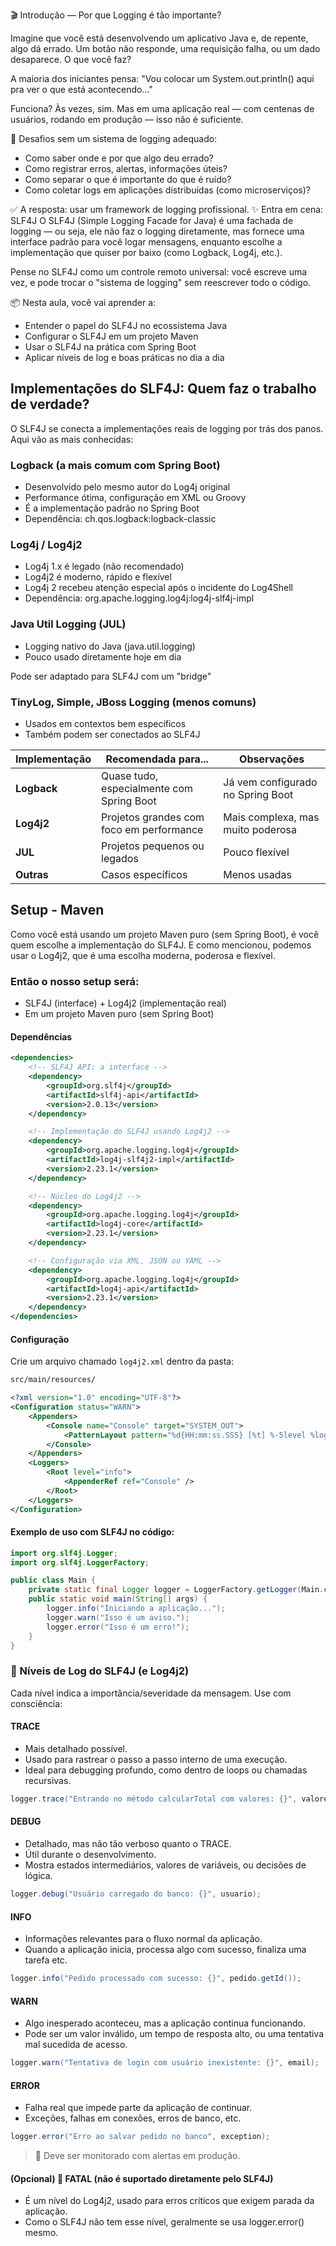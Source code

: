 🎬 Introdução — Por que Logging é tão importante?

Imagine que você está desenvolvendo um aplicativo Java e, de repente, algo dá errado. Um botão não responde, uma requisição falha, ou um dado desaparece. O que você faz?

A maioria dos iniciantes pensa:
"Vou colocar um System.out.println() aqui pra ver o que está acontecendo..."

Funciona? Às vezes, sim.
Mas em uma aplicação real — com centenas de usuários, rodando em produção — isso não é suficiente.

🤯 Desafios sem um sistema de logging adequado:
* Como saber onde e por que algo deu errado?
* Como registrar erros, alertas, informações úteis?
* Como separar o que é importante do que é ruído?
* Como coletar logs em aplicações distribuídas (como microserviços)?

✅ A resposta: usar um framework de logging profissional.
✨ Entra em cena: SLF4J
O SLF4J (Simple Logging Facade for Java) é uma fachada de logging — ou seja, ele não faz o logging diretamente, mas fornece uma interface padrão para você logar mensagens, enquanto escolhe a implementação que quiser por baixo (como Logback, Log4j, etc.).

Pense no SLF4J como um controle remoto universal:
você escreve uma vez, e pode trocar o "sistema de logging" sem reescrever todo o código.

📦 Nesta aula, você vai aprender a:
* Entender o papel do SLF4J no ecossistema Java
* Configurar o SLF4J em um projeto Maven
* Usar o SLF4J na prática com Spring Boot
* Aplicar níveis de log e boas práticas no dia a dia

## Implementações do SLF4J: Quem faz o trabalho de verdade?
O SLF4J se conecta a implementações reais de logging por trás dos panos. Aqui vão as mais conhecidas:

### Logback (a mais comum com Spring Boot)
* Desenvolvido pelo mesmo autor do Log4j original
* Performance ótima, configuração em XML ou Groovy
* É a implementação padrão no Spring Boot
* Dependência: ch.qos.logback:logback-classic

### Log4j / Log4j2
*  Log4j 1.x é legado (não recomendado)
*  Log4j2 é moderno, rápido e flexível
*  Log4j 2 recebeu atenção especial após o incidente do Log4Shell
*  Dependência: org.apache.logging.log4j:log4j-slf4j-impl

### Java Util Logging (JUL)
* Logging nativo do Java (java.util.logging)
* Pouco usado diretamente hoje em dia

Pode ser adaptado para SLF4J com um "bridge"

### TinyLog, Simple, JBoss Logging (menos comuns)
* Usados em contextos bem específicos
* Também podem ser conectados ao SLF4J

| Implementação | Recomendada para...                       | Observações                       |
| ------------- | ----------------------------------------- | --------------------------------- |
| **Logback**   | Quase tudo, especialmente com Spring Boot | Já vem configurado no Spring Boot |
| **Log4j2**    | Projetos grandes com foco em performance  | Mais complexa, mas muito poderosa |
| **JUL**       | Projetos pequenos ou legados              | Pouco flexível                    |
| **Outras**    | Casos específicos                         | Menos usadas                      |


## Setup - Maven

Como você está usando um projeto Maven puro (sem Spring Boot), é você quem escolhe a implementação do SLF4J. E como mencionou, podemos usar o Log4j2, que é uma escolha moderna, poderosa e flexível.

### Então o nosso setup será:
* SLF4J (interface) + Log4j2 (implementação real)
* Em um projeto Maven puro (sem Spring Boot)

#### Dependências

```xml
<dependencies>
    <!-- SLF4J API: a interface -->
    <dependency>
        <groupId>org.slf4j</groupId>
        <artifactId>slf4j-api</artifactId>
        <version>2.0.13</version>
    </dependency>

    <!-- Implementação do SLF4J usando Log4j2 -->
    <dependency>
        <groupId>org.apache.logging.log4j</groupId>
        <artifactId>log4j-slf4j2-impl</artifactId>
        <version>2.23.1</version>
    </dependency>

    <!-- Núcleo do Log4j2 -->
    <dependency>
        <groupId>org.apache.logging.log4j</groupId>
        <artifactId>log4j-core</artifactId>
        <version>2.23.1</version>
    </dependency>

    <!-- Configuração via XML, JSON ou YAML -->
    <dependency>
        <groupId>org.apache.logging.log4j</groupId>
        <artifactId>log4j-api</artifactId>
        <version>2.23.1</version>
    </dependency>
</dependencies>
```
#### Configuração
Crie um arquivo chamado `log4j2.xml` dentro da pasta:
```css
src/main/resources/
```

```xml
<?xml version="1.0" encoding="UTF-8"?>
<Configuration status="WARN">
    <Appenders>
        <Console name="Console" target="SYSTEM_OUT">
            <PatternLayout pattern="%d{HH:mm:ss.SSS} [%t] %-5level %logger{36} - %msg%n" />
        </Console>
    </Appenders>
    <Loggers>
        <Root level="info">
            <AppenderRef ref="Console" />
        </Root>
    </Loggers>
</Configuration>
```

#### Exemplo de uso com SLF4J no código:
```java
import org.slf4j.Logger;
import org.slf4j.LoggerFactory;

public class Main {
    private static final Logger logger = LoggerFactory.getLogger(Main.class);
    public static void main(String[] args) {
        logger.info("Iniciando a aplicação...");
        logger.warn("Isso é um aviso.");
        logger.error("Isso é um erro!");
    }
}

``` 

### 🧭 Níveis de Log do SLF4J (e Log4j2)
Cada nível indica a importância/severidade da mensagem. Use com consciência:

#### TRACE
* Mais detalhado possível.
* Usado para rastrear o passo a passo interno de uma execução.
* Ideal para debugging profundo, como dentro de loops ou chamadas recursivas.

```java
logger.trace("Entrando no método calcularTotal com valores: {}", valores);
```
#### DEBUG
* Detalhado, mas não tão verboso quanto o TRACE.
* Útil durante o desenvolvimento.
* Mostra estados intermediários, valores de variáveis, ou decisões de lógica.

```java
logger.debug("Usuário carregado do banco: {}", usuario);
```

#### INFO
* Informações relevantes para o fluxo normal da aplicação.
* Quando a aplicação inicia, processa algo com sucesso, finaliza uma tarefa etc.

```java
logger.info("Pedido processado com sucesso: {}", pedido.getId());
```

#### WARN
* Algo inesperado aconteceu, mas a aplicação continua funcionando.
* Pode ser um valor inválido, um tempo de resposta alto, ou uma tentativa mal sucedida de acesso.

```java
logger.warn("Tentativa de login com usuário inexistente: {}", email);
```

#### ERROR
* Falha real que impede parte da aplicação de continuar.
* Exceções, falhas em conexões, erros de banco, etc.

```java
logger.error("Erro ao salvar pedido no banco", exception);
```

> 🚨 Deve ser monitorado com alertas em produção.

#### (Opcional) 🔴 FATAL (não é suportado diretamente pelo SLF4J)
* É um nível do Log4j2, usado para erros críticos que exigem parada da aplicação.
* Como o SLF4J não tem esse nível, geralmente se usa logger.error() mesmo.